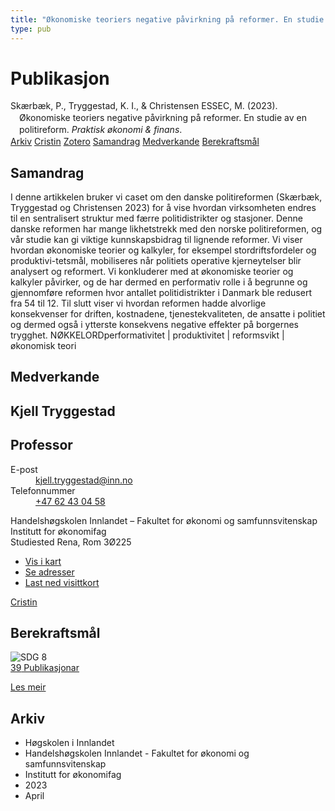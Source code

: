 ```yaml
---
title: "Økonomiske teoriers negative påvirkning på reformer. En studie av en politireform"
type: pub
---
```

<h1>Publikasjon</h1>
<article id="csl-bib-container-BLR57Q9U" class="csl-bib-container">
  <div class="csl-bib-body" style="line-height: 1.35; padding-left: 1em; text-indent:-1em;">
  <div class="csl-entry">Sk&#xE6;rb&#xE6;k, P., Tryggestad, K. I., &amp; Christensen ESSEC, M. (2023). &#xD8;konomiske teoriers negative p&#xE5;virkning p&#xE5; reformer. En studie av en politireform. <i>Praktisk &#xF8;konomi &amp; finans</i>.</div>
</div>
  <div class="csl-bib-buttons">
    <a href="#taxonomy-article-BLR57Q9U" class="csl-bib-button">Arkiv</a>
    <a href="https://app.cristin.no/results/show.jsf?id=2141906" alt="Cristin URL" class="csl-bib-button">Cristin</a>
    <a href="http://zotero.org/groups/5022929/items/BLR57Q9U" alt="Zotero URL" class="csl-bib-button">Zotero</a>
    <a href="#abstract-article-BLR57Q9U" class="csl-bib-button">Samandrag</a>
    <a href="#contributors-article-BLR57Q9U" class="csl-bib-button">Medverkande</a>
    <a href="#sdg-article-BLR57Q9U" class="csl-bib-button">Berekraftsmål</a>
  </div>
  <div id="csl-bib-meta-container-BLR57Q9U"></div>
</article>
<div id="csl-bib-meta-BLR57Q9U" class="csl-bib-meta">
  <article id="abstract-article-BLR57Q9U" class="abstract-article">
    <h1>Samandrag</h1>
    I denne artikkelen bruker vi caset om den danske politireformen (Skærbæk, Tryggestad og Christensen 2023) for å vise hvordan virksomheten endres til en sentralisert struktur med færre politidistrikter og stasjoner. Denne danske reformen har mange likhetstrekk med den norske politireformen, og vår studie kan gi viktige kunnskapsbidrag til lignende reformer. Vi viser hvordan økonomiske teorier og kalkyler, for eksempel stordriftsfordeler og produktivi-tetsmål, mobiliseres når politiets operative kjerneytelser blir analysert og reformert. Vi konkluderer med at økonomiske teorier og kalkyler påvirker, og de har dermed en performativ rolle i å begrunne og gjennomføre reformen hvor antallet politidistrikter i Danmark ble redusert fra 54 til 12. Til slutt viser vi hvordan reformen hadde alvorlige konsekvenser for driften, kostnadene, tjenestekvaliteten, de ansatte i politiet og dermed også i ytterste konsekvens negative effekter på borgernes trygghet. 
NØKKELORDperformativitet  |  produktivitet  |  reformsvikt  |  økonomisk teori
  </article>
  <article id="contributors-article-BLR57Q9U" class="contributors-article">
    <h1>Medverkande</h1>
    <div class="personas">
<div class="vrtx-hinn-person-card">
<div class="photo">
<i class="lar la-user-circle missing-person"></i>
</div>
<div class="info">
<hgroup><h1>Kjell Tryggestad</h1>
<h2>Professor</h2>
</hgroup><dl>
<dt>E-post</dt>
<dd>
<a href="mailto:kjell.tryggestad@inn.no">kjell.tryggestad@inn.no</a>
</dd>
<dt>Telefonnummer</dt>
<dd><a href="tel:+4762430458">
+47 62 43 04 58
</a></dd>
</dl>
<p>
Handelshøgskolen Innlandet – Fakultet for økonomi og samfunnsvitenskap<br>
Institutt for økonomifag<br>
Studiested Rena,
Rom 3Ø225
</p>
<ul class="vrtx-hinn-links">
<li><a href="https://www.google.com/maps?q=61.13620,11.37454">Vis i kart</a></li>
<li><a href="https://www.inn.no/finn-en-ansatt/kjell-tryggestad.html#vrtx-hinn-addresses">Se adresser</a></li>
<li><a href="https://www.inn.no/finn-en-ansatt/kjell-tryggestad.html?vrtx=vcf">Last ned visittkort</a></li>
</ul>
</div>
</div>
<a href="https://app.cristin.no/persons/show.jsf?id=648685" alt="Cristin URL" class="personas-cristin">Cristin</a>
</div>
  </article>
  <article id="sdg-article-BLR57Q9U" class="sdg-article">
    <h1>Berekraftsmål</h1>
    <div class="sdg-container"><div id="sdg8" class="sdg">
<img src="{{< params subfolder >}}images/sdg/sdg08_no.png" class="image" alt="SDG 8">
<div class="sdg-overlay">
<a href="{{< params subfolder >}}no/archive/?sdg=8#archive" class="sdg-publication-count"><span>39</span> Publikasjonar</a>
<p><a href="https://www.fn.no/om-fn/fns-baerekraftsmaal/anstendig-arbeid-og-oekonomisk-vekst?lang=nno-NO" class="sdg-read-more">Les meir</a></p>
</div>
</div></div>
  </article>
  <article id="taxonomy-article-BLR57Q9U" class="taxonomy-article">
    <h1>Arkiv</h1>
    <ul>
      <li>Høgskolen i Innlandet</li>
      <li>Handelshøgskolen Innlandet - Fakultet for økonomi og samfunnsvitenskap</li>
      <li>Institutt for økonomifag</li>
      <li>2023</li>
      <li>April</li>
    </ul>
  </article>
</div>
